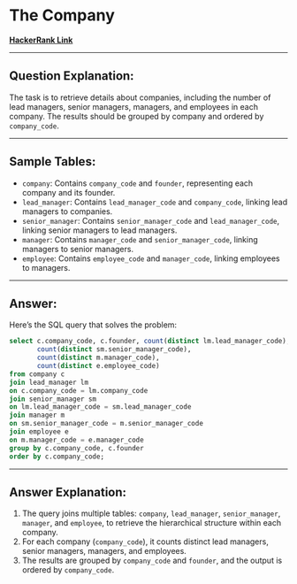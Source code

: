 
# The Company
[**HackerRank Link**](https://www.hackerrank.com/challenges/the-company?isFullScreen=true)

---

## Question Explanation:
The task is to retrieve details about companies, including the number of lead managers, senior managers, managers, and employees in each company. The results should be grouped by company and ordered by `company_code`.

---

## Sample Tables:
- `company`: Contains `company_code` and `founder`, representing each company and its founder.
- `lead_manager`: Contains `lead_manager_code` and `company_code`, linking lead managers to companies.
- `senior_manager`: Contains `senior_manager_code` and `lead_manager_code`, linking senior managers to lead managers.
- `manager`: Contains `manager_code` and `senior_manager_code`, linking managers to senior managers.
- `employee`: Contains `employee_code` and `manager_code`, linking employees to managers.

---

## Answer:
Here’s the SQL query that solves the problem:

```sql
select c.company_code, c.founder, count(distinct lm.lead_manager_code), 
       count(distinct sm.senior_manager_code), 
       count(distinct m.manager_code), 
       count(distinct e.employee_code)
from company c
join lead_manager lm
on c.company_code = lm.company_code
join senior_manager sm
on lm.lead_manager_code = sm.lead_manager_code
join manager m
on sm.senior_manager_code = m.senior_manager_code
join employee e
on m.manager_code = e.manager_code
group by c.company_code, c.founder
order by c.company_code;
```

---

## Answer Explanation:
1. The query joins multiple tables: `company`, `lead_manager`, `senior_manager`, `manager`, and `employee`, to retrieve the hierarchical structure within each company.
2. For each company (`company_code`), it counts distinct lead managers, senior managers, managers, and employees.
3. The results are grouped by `company_code` and `founder`, and the output is ordered by `company_code`.
